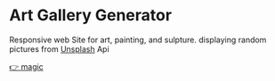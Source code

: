 # Art Gallery Generator

Responsive web Site for art, painting, and sulpture.
displaying random pictures from <a href="https://unsplash.com/">Unsplash</a> Api 

<a href="http://thbob2.github.io/art-gallery-generator">👉 magic</a>